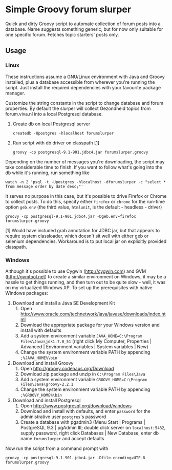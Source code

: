 # Simple Groovy forum slurper

Quick and dirty Groovy script to automate collection of forum posts into a database. Name suggests something generic, but for now only suitable for one specific forum. Fetches topic starters' posts only.

## Usage

### Linux

These instructions assume a GNU/Linux environment with Java and Groovy installed, plus a database accessible from wherever you're running the script. Just install the required dependencies with your favourite package manager.

Customize the string constants in the script to change database and forum properties. By default the slurper will collect Gezondheid topics from forum.viva.nl into a local Postgresql database.
	
1. Create db on local Postgresql server

    `createdb -Upostgres -hlocalhost forumslurper`

2. Run script with db driver on classpath [[1]](#1)

    `groovy -cp postgresql-9.1-901.jdbc4.jar forumslurper.groovy`

Depending on the number of messages you're downloading, the script may take considerable time to finish. If you want to follow what's going into the db while it's running, run something like

    watch -n 2 'psql -t -Upostgres -hlocalhost -dforumslurper -c "select * from message order by date desc;"'

It serves no purpose in this case, but it's possible to drive Firefox or Chrome to collect posts. To do this, specify either `firefox` or `chrome` for the run-time option `geb.env` (the third value, `htmlunit`, is the default - headless - driver) 

    groovy -cp postgresql-9.1-901.jdbc4.jar -Dgeb.env=firefox forumslurper.groovy

<a name="1">[1]</a> Would have included grab annotation for JDBC jar, but that appears to require system classloader, which doesn't sit well with either geb or selenium dependencies. Workaround is to put local jar on explicitly provided classpath.

### Windows

Although it's possible to use Cygwin (http://cygwin.com) and GVM (http://gvmtool.net) to create a similar environment on Windows, it may be a hassle to get things running, and then turn out to be quite slow - well, it was on my virtualized Windows XP. To set up the prerequisites with native Windows packages:

1. Download and install a Java SE Development Kit
    1. Open http://www.oracle.com/technetwork/java/javase/downloads/index.html
    2. Download the appropriate package for your Windows version and install with defaults
    3. Add a system environment variable `JAVA_HOME=C:\Program Files\Java\jdk1.7.0_51` (right click My Computer, Properties | Advanced | Environment variables | System variables | New)
    4. Change the system environment variable PATH by appending `;%JAVA_HOME%\bin`
2. Download and install Groovy
    1. Open http://groovy.codehaus.org/Download
    2. Download zip package and unzip in `C:\Program Files\Java`
    3. Add a system environment variable `GROOVY_HOME=C:\Program Files\Java\groovy-2.2.1`
    4. Change the system environment variable PATH by appending `;%GROOVY_HOME%\bin`
3. Download and install Postgresql
    1. Open http://www.postgresql.org/download/windows
    2. Download and install with defaults, and enter `password` for the administrative user `postgres`'s password
    3. Create a database with pgadmin3 (Menu Start | Programs | PostgreSQL 9.3 | pgAdmin III; double click server on `localhost:5432`, supply password, right click Databases | New Database, enter db name `forumslurper` and accept defaults

Now run the script from a command prompt with

    groovy -cp postgresql-9.1-901.jdbc4.jar -Dfile.encoding=UTF-8 forumslurper.groovy
